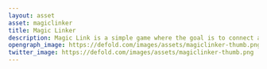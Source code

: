 ```yaml
---
layout: asset
asset: magiclinker
title: Magic Linker
description: Magic Link is a simple game where the goal is to connect a set of magic spheres.
opengraph_image: https://defold.com/images/assets/magiclinker-thumb.png
twitter_image: https://defold.com/images/assets/magiclinker-thumb.png
---
```

